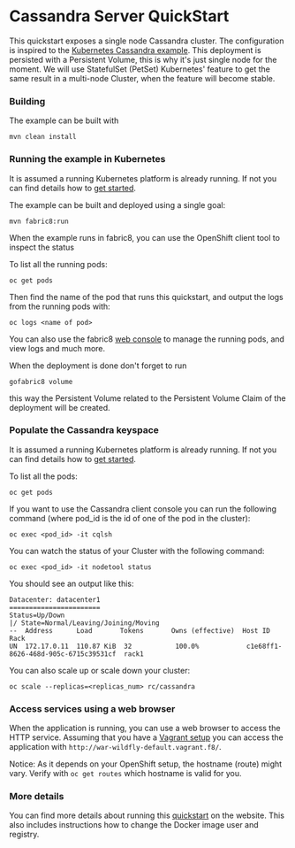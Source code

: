 # Cassandra Server QuickStart

This quickstart exposes a single node Cassandra cluster. The configuration is inspired to the [Kubernetes Cassandra example](https://github.com/kubernetes/kubernetes/tree/master/examples/storage/cassandra).
This deployment is persisted with a Persistent Volume, this is why it's just single node for the moment.
We will use StatefulSet (PetSet) Kubernetes' feature to get the same result in a multi-node Cluster, when the feature will become stable.

### Building

The example can be built with

    mvn clean install

### Running the example in Kubernetes

It is assumed a running Kubernetes platform is already running. If not you can find details how to [get started](http://fabric8.io/guide/getStarted/index.html).

The example can be built and deployed using a single goal:

    mvn fabric8:run

When the example runs in fabric8, you can use the OpenShift client tool to inspect the status

To list all the running pods:

    oc get pods

Then find the name of the pod that runs this quickstart, and output the logs from the running pods with:

    oc logs <name of pod>

You can also use the fabric8 [web console](http://fabric8.io/guide/console.html) to manage the
running pods, and view logs and much more.

When the deployment is done don't forget to run

    gofabric8 volume 

this way the Persistent Volume related to the Persistent Volume Claim of the deployment will be created.

### Populate the Cassandra keyspace

It is assumed a running Kubernetes platform is already running. If not you can find details how to [get started](http://fabric8.io/guide/getStarted/index.html).

To list all the pods:

    oc get pods

If you want to use the Cassandra client console you can run the following command (where pod_id is the id of one of the pod in the cluster):

    oc exec <pod_id> -it cqlsh

You can watch the status of your Cluster with the following command:

    oc exec <pod_id> -it nodetool status

You should see an output like this:

```shell
Datacenter: datacenter1
=======================
Status=Up/Down
|/ State=Normal/Leaving/Joining/Moving
--  Address      Load       Tokens       Owns (effective)  Host ID                               Rack
UN  172.17.0.11  110.87 KiB  32           100.0%            c1e68ff1-8626-468d-905c-6715c39531cf  rack1

```

You can also scale up or scale down your cluster:

    oc scale --replicas=<replicas_num> rc/cassandra

### Access services using a web browser

When the application is running, you can use a web browser to access the HTTP service. Assuming that you
have a [Vagrant setup](http://fabric8.io/guide/getStarted/vagrant.html) you can access the application with
`http://war-wildfly-default.vagrant.f8/`.

Notice: As it depends on your OpenShift setup, the hostname (route) might vary. Verify with `oc get routes` which
hostname is valid for you.

### More details

You can find more details about running this [quickstart](http://fabric8.io/guide/quickstarts/running.html) on the website. This also includes instructions how to change the Docker image user and registry.
